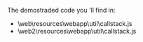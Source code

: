 The demostraded code you 'll find in: 
- \web\resources\webapp\util\callstack.js
- \web2\resources\webapp\util\callstack.js
